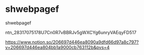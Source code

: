 # shwebpagef
shwebpagef


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

https://www.notion.so/206697d446ea8090a9dfd66d97a8c797?v=206697d446ea804bb1a9000cb763112b&pvs=4